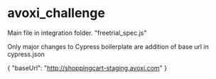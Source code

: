 # avoxi_challenge

Main file in integration folder. "freetrial_spec.js"

Only major changes to Cypress boilerplate are addition of base url in cypress.json

{
    "baseUrl": "http://shoppingcart-staging.avoxi.com"
}
